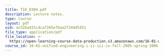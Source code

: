 ```yaml
---
title: f16_0304.pdf
description: Lecture notes.
type: course
layout: pdf
uid: ac52ba431c4ca7265efbaa27244d5451
file_type: application/pdf
file_location: >-
  https://open-learning-course-data-production.s3.amazonaws.com/16-01-unified-engineering-i-ii-iii-iv-fall-2005-spring-2006/ac52ba431c4ca7265efbaa27244d5451_f16_0304.pdf
course_id: 16-01-unified-engineering-i-ii-iii-iv-fall-2005-spring-2006
---
```

